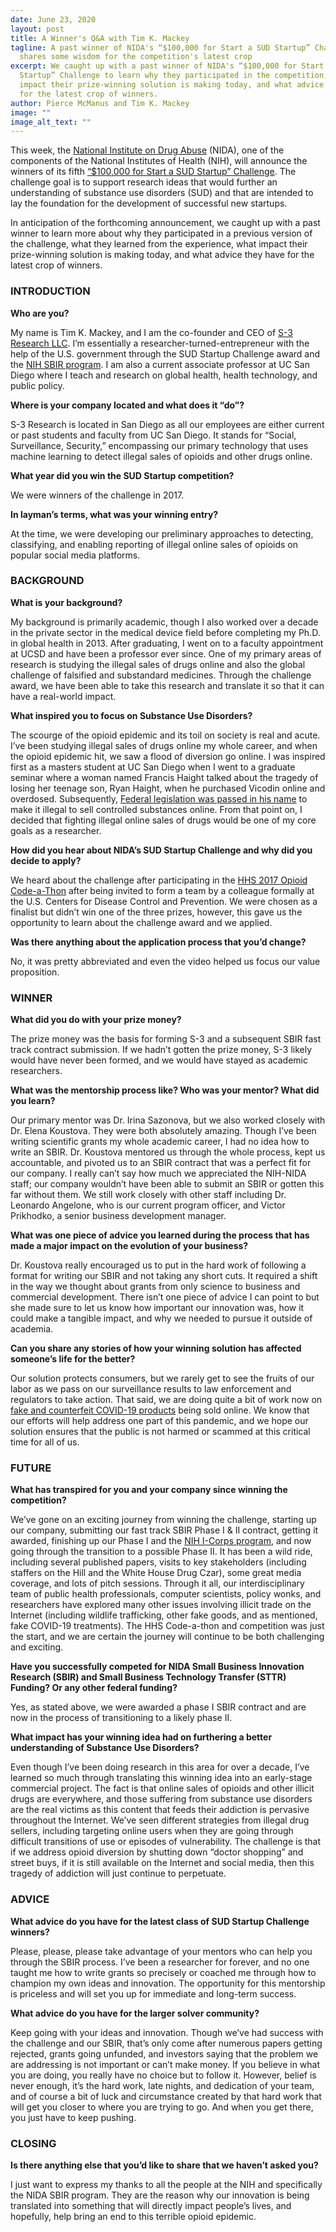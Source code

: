 ```yaml
---
date: June 23, 2020
layout: post
title: A Winner's Q&A with Tim K. Mackey
tagline: A past winner of NIDA's “$100,000 for Start a SUD Startup” Challenge
  shares some wisdom for the competition's latest crop
excerpt: We caught up with a past winner of NIDA's “$100,000 for Start a SUD
  Startup” Challenge to learn why they participated in the competition, what
  impact their prize-winning solution is making today, and what advice they have
  for the latest crop of winners.
author: Pierce McManus and Tim K. Mackey
image: ""
image_alt_text: ""
---
```

This week, the [National Institute on Drug Abuse](https://www.nih.gov/about-nih/what-we-do/nih-almanac/national-institute-drug-abuse-nida) (NIDA), one of the components of the National Institutes of Health (NIH), will announce the winners of its fifth [“$100,000 for Start a SUD Startup” Challenge](https://www.challenge.gov/challenge/2020-1000000-start-a-sud-startup-challenge/). The challenge goal is to support research ideas that would further an understanding of substance use disorders (SUD) and that are intended to lay the foundation for the development of successful new startups.

In anticipation of the forthcoming announcement, we caught up with a past winner to learn more about why they participated in a previous version of the challenge, what they learned from the experience, what impact their prize-winning solution is making today, and what advice they have for the latest crop of winners.

### INTRODUCTION

**Who are you?**

My name is Tim K. Mackey, and I am the co-founder and CEO of [S-3 Research LLC](https://www.s-3.io/). I’m essentially a researcher-turned-entrepreneur with the help of the U.S. government through the SUD Startup Challenge award and the [NIH SBIR program](https://sbir.nih.gov/). I am also a current associate professor at UC San Diego where I teach and research on global health, health technology, and public policy.

**Where is your company located and what does it “do”?**

S-3 Research is located in San Diego as all our employees are either current or past students and faculty from UC San Diego. It stands for “Social, Surveillance, Security,” encompassing our primary technology that uses machine learning to detect illegal sales of opioids and other drugs online.

**What year did you win the SUD Startup competition?**

We were winners of the challenge in 2017.

**In layman’s terms, what was your winning entry?**

At the time, we were developing our preliminary approaches to detecting, classifying, and enabling reporting of illegal online sales of opioids on popular social media platforms.

### BACKGROUND

**What is your background?**

My background is primarily academic, though I also worked over a decade in the private sector in the medical device field before completing my Ph.D. in global health in 2013. After graduating, I went on to a faculty appointment at UCSD and have been a professor ever since. One of my primary areas of research is studying the illegal sales of drugs online and also the global challenge of falsified and substandard medicines. Through the challenge award, we have been able to take this research and translate it so that it can have a real-world impact.

**What inspired you to focus on Substance Use Disorders?**

The scourge of the opioid epidemic and its toil on society is real and acute. I’ve been studying illegal sales of drugs online my whole career, and when the opioid epidemic hit, we saw a flood of diversion go online. I was inspired first as a masters student at UC San Diego when I went to a graduate seminar where a woman named Francis Haight talked about the tragedy of losing her teenage son, Ryan Haight, when he purchased Vicodin online and overdosed. Subsequently, [Federal legislation was passed in his name](https://www.congress.gov/110/plaws/publ425/PLAW-110publ425.pdf) to make it illegal to sell controlled substances online. From that point on, I decided that fighting illegal online sales of drugs would be one of my core goals as a researcher.

**How did you hear about NIDA’s SUD Startup Challenge and why did you decide to apply?**

We heard about the challenge after participating in the [HHS 2017 Opioid Code-a-Thon](https://www.hhs.gov/challenges/index.html) after being invited to form a team by a colleague formally at the U.S. Centers for Disease Control and Prevention. We were chosen as a finalist but didn’t win one of the three prizes, however, this gave us the opportunity to learn about the challenge award and we applied.

**Was there anything about the application process that you’d change?**

No, it was pretty abbreviated and even the video helped us focus our value proposition.

### WINNER

**What did you do with your prize money?**

The prize money was the basis for forming S-3 and a subsequent SBIR fast track contract submission. If we hadn’t gotten the prize money, S-3 likely would have never been formed, and we would have stayed as academic researchers.

**What was the mentorship process like? Who was your mentor? What did you learn?**

Our primary mentor was Dr. Irina Sazonova, but we also worked closely with Dr. Elena Koustova. They were both absolutely amazing. Though I’ve been writing scientific grants my whole academic career, I had no idea how to write an SBIR. Dr. Koustova mentored us through the whole process, kept us accountable, and pivoted us to an SBIR contract that was a perfect fit for our company. I really can’t say how much we appreciated the NIH-NIDA staff; our company wouldn’t have been able to submit an SBIR or gotten this far without them. We still work closely with other staff including Dr. Leonardo Angelone, who is our current program officer, and Victor Prikhodko, a senior business development manager.

**What was one piece of advice you learned during the process that has made a major impact on the evolution of your business?**

Dr. Koustova really encouraged us to put in the hard work of following a format for writing our SBIR and not taking any short cuts. It required a shift in the way we thought about grants from only science to business and commercial development. There isn’t one piece of advice I can point to but she made sure to let us know how important our innovation was, how it could make a tangible impact, and why we needed to pursue it outside of academia.

**Can you share any stories of how your winning solution has affected someone’s life for the better?**

Our solution protects consumers, but we rarely get to see the fruits of our labor as we pass on our surveillance results to law enforcement and regulators to take action. That said, we are doing quite a bit of work now on [fake and counterfeit COVID-19 products](https://www.vox.com/recode/2020/4/17/21221692/digital-black-market-covid-19-coronavirus-instagram-twitter-ebay) being sold online. We know that our efforts will help address one part of this pandemic, and we hope our solution ensures that the public is not harmed or scammed at this critical time for all of us.

### FUTURE

**What has transpired for you and your company since winning the competition?**

We’ve gone on an exciting journey from winning the challenge, starting up our company, submitting our fast track SBIR Phase I & II contract, getting it awarded, finishing up our Phase I and the [NIH I-Corps program](https://sbir.cancer.gov/programseducation/icorps), and now going through the transition to a possible Phase II. It has been a wild ride, including several published papers, visits to key stakeholders (including staffers on the Hill and the White House Drug Czar), some great media coverage, and lots of pitch sessions. Through it all, our interdisciplinary team of public health professionals, computer scientists, policy wonks, and researchers have explored many other issues involving illicit trade on the Internet (including wildlife trafficking, other fake goods, and as mentioned, fake COVID-19 treatments). The HHS Code-a-thon and competition was just the start, and we are certain the journey will continue to be both challenging and exciting.

**Have you successfully competed for NIDA Small Business Innovation Research (SBIR) and Small Business Technology Transfer (STTR) Funding? Or any other federal funding?**

Yes, as stated above, we were awarded a phase I SBIR contract and are now in the process of transitioning to a likely phase II.

**What impact has your winning idea had on furthering a better understanding of Substance Use Disorders?**

Even though I’ve been doing research in this area for over a decade, I’ve learned so much through translating this winning idea into an early-stage commercial project. The fact is that online sales of opioids and other illicit drugs are everywhere, and those suffering from substance use disorders are the real victims as this content that feeds their addiction is pervasive throughout the Internet. We’ve seen different strategies from illegal drug sellers, including targeting online users when they are going through difficult transitions of use or episodes of vulnerability. The challenge is that if we address opioid diversion by shutting down “doctor shopping” and street buys, if it is still available on the Internet and social media, then this tragedy of addiction will just continue to perpetuate.

### ADVICE

**What advice do you have for the latest class of SUD Startup Challenge winners?**

Please, please, please take advantage of your mentors who can help you through the SBIR process. I’ve been a researcher for forever, and no one taught me how to write grants so precisely or coached me through how to champion my own ideas and innovation. The opportunity for this mentorship is priceless and will set you up for immediate and long-term success.

**What advice do you have for the larger solver community?**

Keep going with your ideas and innovation. Though we’ve had success with the challenge and our SBIR, that’s only come after numerous papers getting rejected, grants going unfunded, and investors saying that the problem we are addressing is not important or can’t make money. If you believe in what you are doing, you really have no choice but to follow it. However, belief is never enough, it’s the hard work, late nights, and dedication of your team, and of course a bit of luck and circumstance created by that hard work that will get you closer to where you are trying to go. And when you get there, you just have to keep pushing.

### CLOSING

**Is there anything else that you’d like to share that we haven’t asked you?**

I just want to express my thanks to all the people at the NIH and specifically the NIDA SBIR program. They are the reason why our innovation is being translated into something that will directly impact people’s lives, and hopefully, help bring an end to this terrible opioid epidemic.